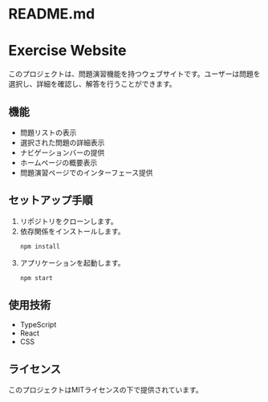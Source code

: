 # README.md

# Exercise Website

このプロジェクトは、問題演習機能を持つウェブサイトです。ユーザーは問題を選択し、詳細を確認し、解答を行うことができます。

## 機能

- 問題リストの表示
- 選択された問題の詳細表示
- ナビゲーションバーの提供
- ホームページの概要表示
- 問題演習ページでのインターフェース提供

## セットアップ手順

1. リポジトリをクローンします。
2. 依存関係をインストールします。
   ```bash
   npm install
   ```
3. アプリケーションを起動します。
   ```bash
   npm start
   ```

## 使用技術

- TypeScript
- React
- CSS

## ライセンス

このプロジェクトはMITライセンスの下で提供されています。